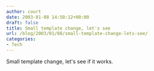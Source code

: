 ```yaml
---
author: court
date: 2003-01-08 14:50:12+00:00
draft: false
title: Small template change, let's see
url: /blog/2003/01/08/small-template-change-lets-see/
categories:
- Tech
---
```


Small template change, let's see if it works.




